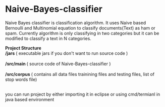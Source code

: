 # Naive-Bayes-classifier
Naive Bayes classifier is classification algorithm. It uses Naive based Bernoulli and Multinomial equation to classify documents(Text) as ham or spam.  Currently algorithm is only classifying in two categories but it can be modified to  classify a text in N categories.

<b>Project Structure</b><br/>
<b>/jars </b>( executable jars if you don't want to run source code ) <br/><br/>
<b>/src/main </b>( source code of Naive-Bayes-classifier ) <br/><br/>
<b>/src/corpus </b> ( contains all data files trainining files and testing files, list of stop words file) <br/><br/>

you can run project by either importing it in eclipse or using cmd/termianl in java based environment <br/>
